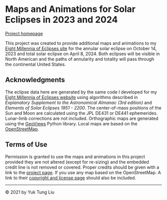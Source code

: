 # Maps and Animations for Solar Eclipses in 2023 and 2024

[Project homepage](https://ytliu0.github.io/eclipse_animations)

This project was created to provide additional maps and animations to my [Eight Millennia of Eclipses site](http:ytliu.epizy.com/eclipse/) for the annular solar eclipse on October 14, 2023 and total solar eclipse on April 8, 2024. Both eclipses will be visible in North American and the paths of annularity and totality will pass through the continental United States.

## Acknowledgments

The eclipse data here are generated by the same code I developed for my [Eight Millennia of Eclipses website](http:ytliu.epizy.com/eclipse/) using algorithms described in *Explanatory Supplement to the Astronomical Almanac (3rd edition)* and *Elements of Solar Eclipses 1951 - 2200*. The center-of-mass positions of the Sun and Moon are calculated using the JPL DE431 or DE441 ephemerides. Lunar-limb corrections are not included. Orthographic maps are generated using the [GeoViews](https://geoviews.org/) Python library. Local maps are based on the [OpenStreetMap](https://www.openstreetmap.org/copyright). 

## Terms of Use

Permission is granted to use the maps and animations in this project provided they are not altered (except for re-sizing) and the embedded credit line is not removed or covered. Proper credits should be given with a link to the [project page](https://ytliu0.github.io/eclipse_animations). If you use any map based on the OpenStreetMap. A link to their [copyright and license page](https://www.openstreetmap.org/copyright) should also be included.

---------------------------
&copy; 2021 by Yuk Tung Liu

